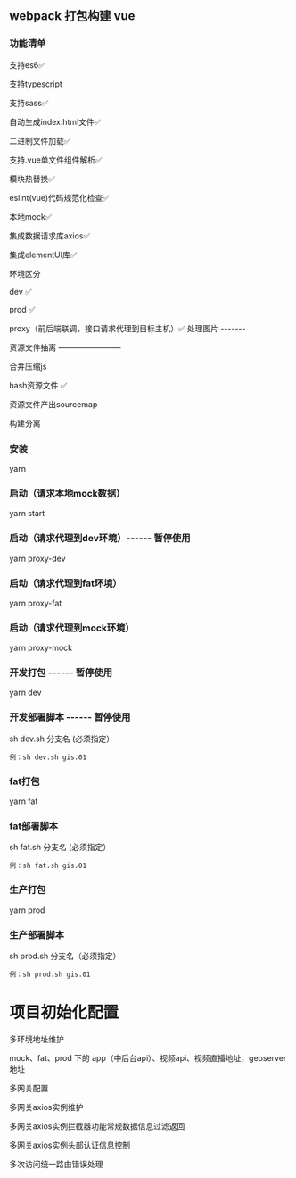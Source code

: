 ## webpack 打包构建 vue

### 功能清单

支持es6✅

支持typescript

支持sass✅

自动生成index.html文件✅

二进制文件加载✅

支持.vue单文件组件解析✅

模块热替换✅

eslint(vue)代码规范化检查✅

本地mock✅

集成数据请求库axios✅

集成elementUI库✅

环境区分

dev ✅

prod ✅

proxy（前后端联调，接口请求代理到目标主机）✅
处理图片 -------

资源文件抽离 ————————

合并压缩js

hash资源文件 ✅

资源文件产出sourcemap

构建分离

### 安装

yarn

### 启动（请求本地mock数据）

yarn start

### 启动（请求代理到dev环境）------ 暂停使用

yarn proxy-dev

### 启动（请求代理到fat环境）

yarn proxy-fat

### 启动（请求代理到mock环境）

yarn proxy-mock

### 开发打包 ------ 暂停使用

yarn dev

### 开发部署脚本 ------ 暂停使用

sh dev.sh 分支名 (必须指定）

	例：sh dev.sh gis.01

### fat打包

yarn fat

### fat部署脚本

sh fat.sh 分支名 (必须指定）

	例：sh fat.sh gis.01

### 生产打包

yarn prod

### 生产部署脚本

sh prod.sh 分支名（必须指定）

	例：sh prod.sh gis.01


# 项目初始化配置

多环境地址维护

mock、fat、prod 下的 app（中后台api）、视频api、视频直播地址，geoserver地址

多网关配置

多网关axios实例维护

多网关axios实例拦截器功能常规数据信息过滤返回

多网关axios实例头部认证信息控制

多次访问统一路由错误处理















